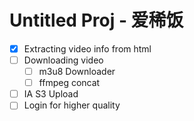 # Untitled Proj - 爱稀饭

- [x] Extracting video info from html
- [ ] Downloading video
    - [ ] m3u8 Downloader
    - [ ] ffmpeg concat
- [ ] IA S3 Upload
- [ ] Login for higher quality